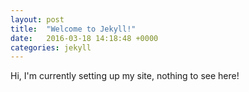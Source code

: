 ```yaml
---
layout: post
title:  "Welcome to Jekyll!"
date:   2016-03-18 14:18:48 +0000
categories: jekyll
---
```

Hi, I'm currently setting up my site, nothing to see here!
